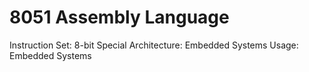 # 8051 Assembly Language

Instruction Set: 8-bit
Special Architecture: Embedded Systems
Usage: Embedded Systems